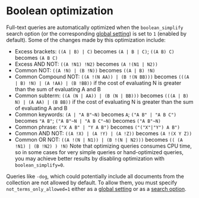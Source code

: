 # Boolean optimization
Full-text queries are automatically optimized when the `boolean_simplify` search option (or the corresponding [global setting](../../Server_settings/Searchd.md#boolean_simplify)) is set to `1` (enabled by default). Some of the changes made by this optimization include:

* Excess brackets: `((A | B) | C)` becomes `(A | B | C)`; `((A B) C)` becomes `(A B C)`
* Excess AND NOT: `((A !N1) !N2)` becomes `(A !(N1 | N2))`
* Common NOT: `((A !N) | (B !N))` becomes `((A | B) !N)`
* Common Compound NOT: `((A !(N AA)) | (B !(N BB)))` becomes `(((A | B) !N) | (A !AA) | (B !BB))` if the cost of evaluating N is greater than the sum of evaluating A and B
* Common subterm: `((A (N | AA)) | (B (N | BB)))` becomes `(((A | B) N) | (A AA) | (B BB))` if the cost of evaluating N is greater than the sum of evaluating A and B
* Common keywords: `(A | "A B"~N)` becomes `A`; `("A B" | "A B C")` becomes `"A B"`; `("A B"~N | "A B C"~N)` becomes `("A B"~N)`
* Common phrase: `("X A B" | "Y A B")` becomes `("("X"|"Y") A B")`
* Common AND NOT: `((A !X) | (A !Y) | (A !Z))` becomes `(A !(X Y Z))`
* Common OR NOT: `((A !(N | N1)) | (B !(N | N2)))` becomes `(( (A !N1) | (B !N2) ) !N)`
Note that optimizing queries consumes CPU time, so in some cases for very simple queries or hand-optimized queries, you may achieve better results by disabling optimization with `boolean_simplify=0`.

Queries like `-dog`, which could potentially include all documents from the collection are not allowed by default. To allow them, you must specify `not_terms_only_allowed=1` either as a [global setting](../../Server_settings/Searchd.md#not_terms_only_allowed) or as a [search option](../../Server_settings/Searchd.md#not_terms_only_allowed).

<!-- proofread -->
